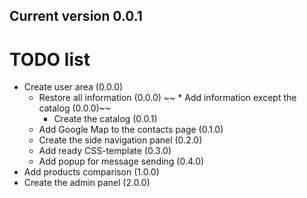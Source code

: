 ## Current version 0.0.1

# TODO list
* Create user area (0.0.0)
  * Restore all information (0.0.0)
    ~~ * Add information except the catalog (0.0.0)~~
    * Create the catalog (0.0.1)
  * Add Google Map to the contacts page (0.1.0)
  * Create the side navigation panel (0.2.0)
  * Add ready CSS-template (0.3.0)
  * Add popup for message sending (0.4.0)
* Add products comparison (1.0.0)
* Create the admin panel (2.0.0)